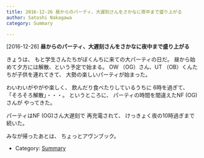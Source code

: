```yaml
---
title: 2016-12-26 昼からのパーティ、大遅刻さんをさかなに夜中まで盛り上がる
author: Satoshi Nakagawa
category: Summary

---
```


[2016-12-26] **昼からのパーティ、大遅刻さんをさかなに夜中まで盛り上がる** 

 きょうは、
もと学生さんたちがぼくんちに来ての大パーティの日だ。
昼から始めて夕方には解散、という予定で始まる。
OW （OG）さん、UT （OB）くんたちが子供を連れてきて、
大勢の楽しいパーティが始まった。

 わいわいがやがや楽しく、
飲んだり食べたりしているうちに
6時を過ぎて、
「そろそろ解散」・・・。
というところに、
パーティの時間を間違えたNF (OG)さんが
やってきた。

 パーティはNF (OG)さん大遅刻で
再充電されて、
けっきょく夜の10時過ぎまで続いた。

 みなが帰ったあとは、
ちょっとアヴンブック。

- Category: [Summary](https://merapano.github.io/categories.html#Summary)

